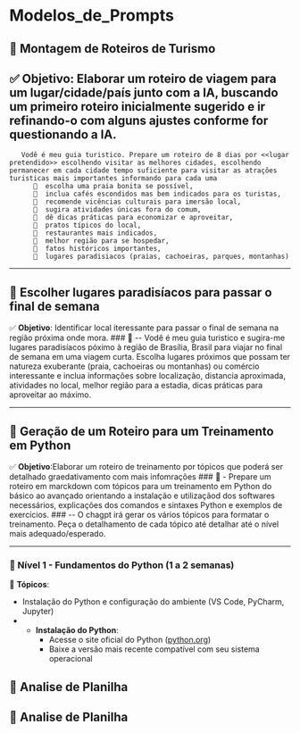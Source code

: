 # Modelos_de_Prompts
## 📌 Montagem de Roteiros de Turismo
✅ **Objetivo**: Elaborar um roteiro de viagem para um lugar/cidade/país junto com a IA, buscando um primeiro roteiro inicialmente sugerido e ir refinando-o com alguns ajustes conforme for questionando a IA.
---
       Vodê é meu guia turistico. Prepare um roteiro de 8 dias por <<lugar pretendido>> escolhendo visitar as melhores cidades, escolhendo permanecer em cada cidade tempo suficiente para visitar as atrações turisticas mais importantes informando para cada uma
          🔹  escolha uma praia bonita se possível, 
          🔹  inclua cafés escondidos mas bem indicados para os turistas,
          🔹  recomende vicências culturais para imersão local,
          🔹  sugira atividades únicas fora do comum,
          🔹  dê dicas práticas para economizar e aproveitar,
          🔹  pratos típicos do local,
          🔹  restaurantes mais indicados,
          🔹  melhor região para se hospedar,
          🔹  fatos históricos importantes,
          🔹  lugares paradisiacos (praias, cachoeiras, parques, montanhas)
          
---

## 📌 Escolher lugares paradisíacos para passar o final de semana
✅ **Objetivo**: Identificar local iteressante para passar o final de semana na região próxima onde mora.
       ### 🔹 -- Vodê é meu guia turistico e sugira-me lugares paradisíacos póximo à região de Brasília, Brasil para viajar no final de semana em uma viagem curta. Escolha lugares próximos que possam ter natureza exuberante (praia, cachoeiras ou montanhas) ou comércio interessante e inclua informações sobre localização, distancia aproximada, atividades no local, melhor região para a estadia, dicas práticas para aproveitar ao máximo.

---

## 📌 Geração de um Roteiro para um Treinamento em Python
✅ **Objetivo**:Elaborar um roteiro de treinamento por tópicos que poderá ser detalhado graedativamento com mais infomrações
    ### 🔹 - Prepare um roteiro em marckdown com tópicos para um treinamento em Python do básico ao avançado orientando a instalação e utilizaçãod dos softwares necessários, explicações dos comandos e sintaxes Python e exemplos de exercícios.
      ### -- O  chagpt irá gerar os vários tópicos para formatar o treinamento. Peça o detalhamento de cada tópico até detalhar até o nível mais adequado/esperado.
      
---

### 🔹 Nível 1 - Fundamentos do Python (1 a 2 semanas)



🔹 **Tópicos**:
- Instalação do Python e configuração do ambiente (VS Code, PyCharm, Jupyter)
- - **Instalação do Python**:
    - Acesse o site oficial do Python ([python.org](https://www.python.org/))
    - Baixe a versão mais recente compatível com seu sistema operacional



  
## 📌 Analise de Planilha
## 📌 Analise de Planilha

